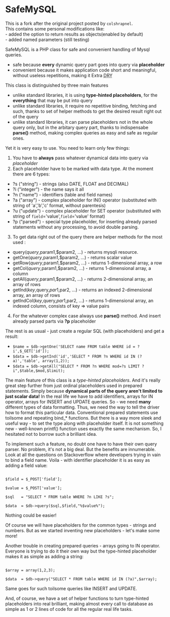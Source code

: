 SafeMySQL
=========

This is a fork after the original project posted by `colshrapnel`.  
This contains some personal modifications like:  
 	- added the option to return results as objects(enabled by default)  
 	- added named parameters (still testing)  




SafeMySQL is a PHP class for safe and convenient handling of Mysql queries.
- safe because <b>every</b> dynamic query part goes into query via <b>placeholder</b>
- convenient because it makes application code short and meaningful, without useless repetitions, making it Extra <abbr title="Don't Repeat Yourself">DRY</abbr>

This class is distinguished by three main features
- unlike standard libraries, it is using **type-hinted placeholders**, for the **everything** that may be put into query
- unlike standard libraries, it require no repetitive binding, fetching and such,
thanks to set of helper methods to get the desired result right out of the query
- unlike standard libraries, it can parse placeholders not in the whole query only, but in the arbitary query part, 
thanks to indispensabe **parse()** method, making complex queries as easy and safe as regular ones.

Yet it is very easy to use. You need to learn only few things:

1. You have to **always** pass whatever dynamical data into query via *placeholder*
2. Each placeholder have to be marked with data type. At the moment there are 6 types:
 * ?s ("string")  - strings (also DATE, FLOAT and DECIMAL)
 * ?i ("integer") - the name says it all 
 * ?n ("name")    - identifiers (table and field names) 
 * ?a ("array")   - complex placeholder for IN() operator  (substituted with string of 'a','b','c' format, without parentesis)
 * ?u ("update")  - complex placeholder for SET operator (substituted with string of `field`='value',`field`='value' format)
 * ?p ("parsed")  - special type placeholder, for inserting already parsed statements without any processing, to avoid double parsing.
3. To get data right out of the query there are helper methods for the most used :
 * query($query,$param1,$param2, ...) - returns mysqli resource.
 * getOne($query,$param1,$param2, ...) - returns scalar value
 * getRow($query,$param1,$param2, ...) - returns 1-dimensional array, a row
 * getCol($query,$param1,$param2, ...) - returns 1-dimensional array, a column
 * getAll($query,$param1,$param2, ...) - returns 2-dimensional array, an array of rows
 * getInd($key,$query,$par1,$par2, ...) - returns an indexed 2-dimensional array, an array of rows
 * getIndCol($key,$query,$par1,$par2, ...) - returns 1-dimensional array, an indexed column, consists of key => value pairs
4. For the whatever complex case always use **parse()** method. And insert already parsed parts via **?p** placeholder

The rest is as usual - just create a regular SQL (with placeholders) and get a result:

* ```$name = $db->getOne('SELECT name FROM table WHERE id = ?i',$_GET['id']);```
* ```$data = $db->getInd('id','SELECT * FROM ?n WHERE id IN (?a)','table', array(1,2));```
* ```$data = $db->getAll("SELECT * FROM ?n WHERE mod=?s LIMIT ?i",$table,$mod,$limit);```

The main feature of this class is a <i>type-hinted placeholders</i>. 
And it's really great step further from just ordinal placeholders used in prepared statements. 
Simply because <b>dynamical parts of the query aren't limited to just scalar data!</b>
In the real life we have to add identifiers, arrays for IN operator, arrays for INSERT and UPDATE queries.
So - we need <b>many</b> different types of data formatting. Thus, we need the way to tell the driver how to format this particular data. 
Conventional prepared statements use toilsome and repeating bind_* functions. 
But there is a way more sleek and useful way - to set the type along with placeholder itself. It is not something new - well-known printf() function uses exactly the same mechanism. So, I hesitated not to borrow such a brilliant idea.

To implement such a feature, no doubt one have to have their own query parser. No problem, it's not a big deal. But the benefits are innumerable. 
Look at all the questions on Stackoverflow where developers trying in vain to bind a field name.
Voila - with identifier placeholder it is as easy as adding a field value:

<code>
$field = $_POST['field'];<br>
$value = $_POST['value'];<br>
$sql   = "SELECT * FROM table WHERE ?n LIKE ?s";<br>
$data  = $db->query($sql,$field,"%$value%");</code>

Nothing could be easier!

Of course we will have placeholders for the common types - strings and numbers.
But as we started inventing new placeholders - let's make some more!

Another trouble in creating prepared queries - arrays going to IN operator. Everyone is trying to do it their own way but the type-hinted placeholder makes it as simple as adding a string:

<code>
$array = array(1,2,3);<br>
$data  = $db->query("SELECT * FROM table WHERE id IN (?a)",$array);</code>

Same goes for such toilsome queries like INSERT and UPDATE.

And, of course, we have a set of helper functions to turn type-hinted placeholders into real brilliant, making almost every call to database as simple as 1 or 2 lines of code for all the regular real life tasks.

